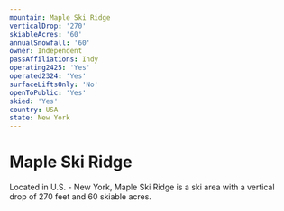 ```yaml
---
mountain: Maple Ski Ridge
verticalDrop: '270'
skiableAcres: '60'
annualSnowfall: '60'
owner: Independent
passAffiliations: Indy
operating2425: 'Yes'
operated2324: 'Yes'
surfaceLiftsOnly: 'No'
openToPublic: 'Yes'
skied: 'Yes'
country: USA
state: New York
---
```


# Maple Ski Ridge

Located in U.S. - New York, Maple Ski Ridge is a ski area with a vertical drop of 270 feet and 60 skiable acres.

